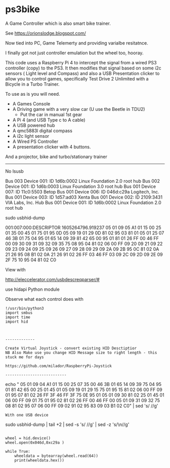 # ps3bike
A Game Controller which is also smart bike trainer.

See https://orionslodge.blogspot.com/

Now tied into PC, Game Telemerty and providing varialbe resitatnce.

I finally got not just controller emulation but the wheel too, hooray.

This code uses a Raspberry Pi 4 to intercept the signal from a wired PS3  controller (copy) to the PS3.
It then modifies that signal based on some i2c sensors ( Light level and Compass) and also
a USB Presentation clicker to allow you to control games, specifically Test Drive 2 Unlimited
with a Bicycle in a Turbo Trainer.

To use as is you will need.

* A Games Console
* A Driving game with a very slow car (U use the Beetle in TDU2)
  * Put the car in manual 1st gear
* A Pi 4 (and USB Type c to A cable)
* A USB powered hub 
* A qmc5883l digital compass
* A i2c light sensor
* A Wired PS Controller
* A presentation clicker with 4 buttons.

And a projector, bike and turbo/stationary trainer


-----------

No
lsusb

Bus 003 Device 001: ID 1d6b:0002 Linux Foundation 2.0 root hub Bus 002 Device 001: ID 1d6b:0003 Linux Foundation 3.0 root hub Bus 001 Device 007: ID 11c0:5503 Betop Bus 001 Device 006: ID 046d:c29a Logitech, Inc. Bus 001 Device 003: ID 1d57:ad03 Xenta Bus 001 Device 002: ID 2109:3431 VIA Labs, Inc. Hub Bus 001 Device 001: ID 1d6b:0002 Linux Foundation 2.0 root hub

sudo usbhid-dump

001:007:000:DESCRIPTOR 1605264796.919237 05 01 09 05 A1 01 15 00 25 01 35 00 45 01 75 01 95 0D 05 09 19 01 29 0D 81 02 95 03 81 01 05 01 25 07 46 3B 01 75 04 95 01 65 14 09 39 81 42 65 00 95 01 81 01 26 FF 00 46 FF 00 09 30 09 31 09 32 09 35 75 08 95 04 81 02 06 00 FF 09 20 09 21 09 22 09 23 09 24 09 25 09 26 09 27 09 28 09 29 09 2A 09 2B 95 0C 81 02 0A 21 26 95 08 B1 02 0A 21 26 91 02 26 FF 03 46 FF 03 09 2C 09 2D 09 2E 09 2F 75 10 95 04 81 02 C0

View with

http://eleccelerator.com/usbdescreqparser/#


use hidapi Python module

Observe what each control does with
```
!/usr/bin/python3
import smbus 
import time 
import hid 



-------------

Create Virtual Joystick - convert existing HID Desctiptior
NB Also Make use you change HID Message size to right length - this stuck me for days

https://github.com/milador/RaspberryPi-Joystick

---------------------------
```
echo " 05 01 09 04 A1 01 15 00 25 07 35 00 46 3B 01 65 14 09 39 75 04 95 01 81 42 65 00 25 01 45 01 05 09 19 01 29 15 75 01 95 15 81 02 06 00 FF 09 01 95 07 81 02 26 FF 3F 46 FF 3F 75 0E 95 01 05 01 09 30 81 02 25 01 45 01 06 00 FF 09 01 75 01 95 02 81 02 26 FF 00 46 FF 00 05 01 09 31 09 32 75 08 81 02 95 07 06 00 FF 09 02 91 02 95 83 09 03 B1 02 C0" | sed 's/ //g'
```
With one USB device

```
 sudo usbhid-dump | tail +2 | sed -s 's/ //g' | sed -z 's/\n//g'
```

wheel = hid.device() 
wheel.open(0x046d,0xc29a )

while True:
    wheeldata = bytearray(wheel.read(64)) 
    print(wheeldata.hex())

```
